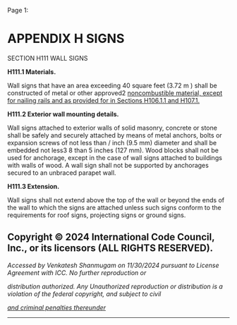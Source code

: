 Page 1:

# APPENDIX H SIGNS

 SECTION H111
 WALL SIGNS


**H111.1 Materials.**


Wall signs that have an area exceeding 40 square feet (3.72 m ) shall be constructed of metal or other approved2
[noncombustible material, except for nailing rails and as provided for in Sections H106.1.1 and H107.1.](http://codes.iccsafe.org/#VACC2021P1_AppxH_SecH106.1.1)

**H111.2 Exterior wall mounting details.**

Wall signs attached to exterior walls of solid masonry, concrete or stone shall be safely and securely attached by means
of metal anchors, bolts or expansion screws of not less than / inch (9.5 mm) diameter and shall be embedded not less3 8
than 5 inches (127 mm). Wood blocks shall not be used for anchorage, except in the case of wall signs attached to
buildings with walls of wood. A wall sign shall not be supported by anchorages secured to an unbraced parapet wall.

**H111.3 Extension.**

Wall signs shall not extend above the top of the wall or beyond the ends of the wall to which the signs are attached unless
such signs conform to the requirements for roof signs, projecting signs or ground signs.

## Copyright © 2024 International Code Council, Inc., or its licensors (ALL RIGHTS RESERVED).

_Accessed by Venkatesh Shanmugam on 11/30/2024 pursuant to License Agreement with ICC. No further reproduction or_

_distribution authorized. Any Unauthorized reproduction or distribution is a violation of the federal copyright, and subject to civil_

_[and criminal penalties thereunder](http://codes.iccsafe.org/content/VACC2021P1/appendix-h-signs#VACC2021P1_AppxH_SecH111)_


-----



